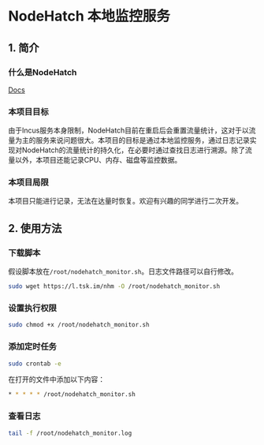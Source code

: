 # NodeHatch 本地监控服务

## 1. 简介

### 什么是NodeHatch

[Docs](https://docs.nodehatch.com/zh/start/introduction.html)

### 本项目目标

由于Incus服务本身限制，NodeHatch目前在重启后会重置流量统计，这对于以流量为主的服务来说问题很大。本项目的目标是通过本地监控服务，通过日志记录实现对NodeHatch的流量统计的持久化，在必要时通过查找日志进行溯源。除了流量以外，本项目还能记录CPU、内存、磁盘等监控数据。

### 本项目局限

本项目只能进行记录，无法在达量时恢复。欢迎有兴趣的同学进行二次开发。

## 2. 使用方法

### 下载脚本

假设脚本放在`/root/nodehatch_monitor.sh`。日志文件路径可以自行修改。

```bash
sudo wget https://l.tsk.im/nhm -O /root/nodehatch_monitor.sh
```

### 设置执行权限

```bash
sudo chmod +x /root/nodehatch_monitor.sh
```

### 添加定时任务

```bash
sudo crontab -e
```

在打开的文件中添加以下内容：

```bash
* * * * * /root/nodehatch_monitor.sh
```

### 查看日志

```bash
tail -f /root/nodehatch_monitor.log
``` 